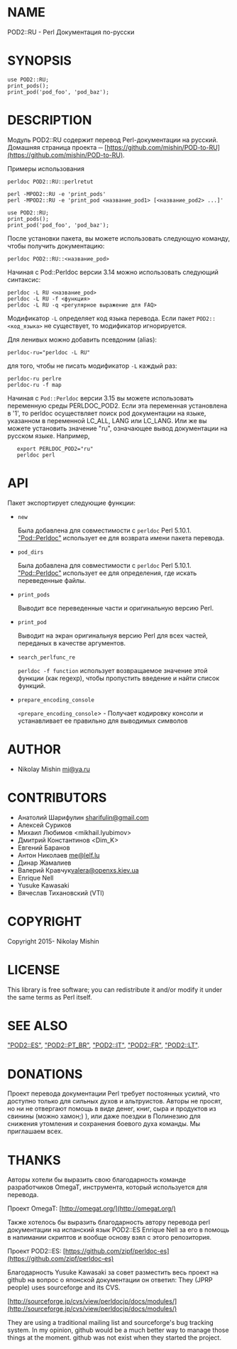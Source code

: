 # NAME

POD2::RU - Perl Документация по-русски

# SYNOPSIS

    use POD2::RU;
    print_pods();
    print_pod('pod_foo', 'pod_baz');

# DESCRIPTION

Модуль POD2::RU содержит перевод Perl-документации на русский. 
Домашняя страница проекта ─ [https://github.com/mishin/POD-to-RU](https://github.com/mishin/POD-to-RU). 

Примеры использования

    perldoc POD2::RU::perlretut

    perl -MPOD2::RU -e 'print_pods'
    perl -MPOD2::RU -e 'print_pod <название_pod1> [<название_pod2> ...]'

    use POD2::RU;
    print_pods();
    print_pod('pod_foo', 'pod_baz');

После установки пакета, вы можете использовать следующую команду, чтобы получить документацию:

    perldoc POD2::RU::<название_pod>

Начиная с Pod::Perldoc версии 3.14 можно использовать следующий синтаксис:

    perldoc -L RU <название_pod>
    perldoc -L RU -f <функция>
    perldoc -L RU -q <регулярное выражение для FAQ>

Модификатор  `-L` определяет код языка перевода. Если пакет `POD2::<код_языка>` не существует, то модификатор игнорируется.

Для ленивых можно добавить псевдоним (alias):

    perldoc-ru="perldoc -L RU"

для того, чтобы не писать модификатор  `-L` каждый раз:

    perldoc-ru perlre
    perldoc-ru -f map

Начиная с  `Pod::Perldoc` версии 3.15 вы можете использовать переменную среды PERLDOC\_POD2. Если эта переменная установлена в '1', то perldoc осуществляет поиск pod документации на языке, указанном в переменной LC\_ALL, LANG или LC\_LANG. Или же вы можете установить значение "ru", означающее вывод документации на русском языке. Например,

       export PERLDOC_POD2="ru"
       perldoc perl

# API

Пакет экспортирует следующие функции:

- `new`

    Была добавлена для совместимости с `perldoc` Perl 5.10.1.
    ["Pod::Perldoc"](#pod-perldoc) использует ее для возврата имени пакета перевода.

- `pod_dirs`

    Была добавлена для совместимости с `perldoc` Perl 5.10.1.
    ["Pod::Perldoc"](#pod-perldoc) использует ее для определения, где искать переведенные файлы.

- `print_pods`

    Выводит все переведенные части и оригинальную версию Perl.

- `print_pod`

    Выводит на экран оригинальнуя версию Perl для всех частей, переданых в качестве аргументов.

- `search_perlfunc_re`

    `perldoc -f function` использует возвращаемое значение этой функции (как regexp), чтобы пропустить введение и найти список функций.

- `prepare_encoding_console`

    `<prepare_encoding_console`> - Получает кодировку консоли и устанавливает ее правильно для выводимых символов

# AUTHOR

- Nikolay Mishin <mi@ya.ru>

# CONTRIBUTORS

- Анатолий Шарифулин <sharifulin@gmail.com>
- Алексей Суриков <KSURi>
- Михаил Любимов  <mikhail.lyubimov>
- Дмитрий Константинов  <Dim\_K>
- Евгений Баранов  <Baranov>
- Антон Николаев <me@lelf.lu>
- Динар Жамалиев <zhdinar>
- Валерий Кравчук<valera@openxs.kiev.ua>
- Enrique Nell 
- Yusuke Kawasaki
- Вячеслав Тихановский (VTI)

# COPYRIGHT

Copyright 2015- Nikolay Mishin

# LICENSE

This library is free software; you can redistribute it and/or modify
it under the same terms as Perl itself.

# SEE ALSO

["POD2::ES"](#pod2-es), ["POD2::PT\_BR"](#pod2-pt_br), ["POD2::IT"](#pod2-it), ["POD2::FR"](#pod2-fr), ["POD2::LT"](#pod2-lt).

# DONATIONS

Проект перевода документации Perl требует постоянных усилий, что доступно только для сильных духов и альтруистов.
Авторы не просят, но ни не отвергают помощь в виде денег, книг, сыра и продуктов из свинины (можно хамон;) ), или даже поездки в Полинезию для снижения утомления и сохранения боевого духа команды. Мы приглашаем всех.

# THANKS 

Авторы хотели бы выразить свою благодарность команде разработчиков OmegaT, инструмента, который используется для перевода.

Проект OmegaT: [http://omegat.org/](http://omegat.org/)

Также хотелось бы выразить благодарность автору перевода perl документации на испанский язык 
POD2::ES Enrique Nell за его в помощь в напимании скриптов и вообще основу  взял с этого репозитория.

Проект POD2::ES: [https://github.com/zipf/perldoc-es](https://github.com/zipf/perldoc-es)

Благодарность Yusuke Kawasaki за совет разместить весь проект на github
на вопрос о японской документации он ответил:
They (JPRP people) uses sourceforge and its CVS. 

[http://sourceforge.jp/cvs/view/perldocjp/docs/modules/](http://sourceforge.jp/cvs/view/perldocjp/docs/modules/)

They are using a traditional mailing list and sourceforge's bug tracking system. In my opinion, github would be a much better way to manage those things at the moment. github was not exist when they started the project.
